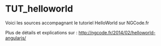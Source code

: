 TUT_helloworld
==============

Voici les sources accompagnant le tutoriel HelloWorld sur NGCode.fr

Plus de détails et explications sur :
http://ngcode.fr/2014/02/helloworld-angularjs/
